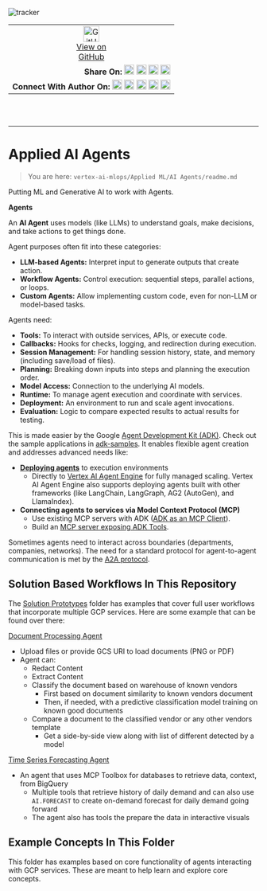![tracker](https://us-central1-vertex-ai-mlops-369716.cloudfunctions.net/pixel-tracking?path=statmike%2Fvertex-ai-mlops%2FApplied+ML%2FAI+Agents&file=readme.md)
<!--- header table --->
<table>
<tr>     
  <td style="text-align: center">
    <a href="https://github.com/statmike/vertex-ai-mlops/blob/main/Applied%20ML/AI%20Agents/readme.md">
      <img width="32px" src="https://www.svgrepo.com/download/217753/github.svg" alt="GitHub logo">
      <br>View on<br>GitHub
    </a>
  </td>
</tr>
<tr>
  <td style="text-align: right">
    <b>Share On: </b> 
    <a href="https://www.linkedin.com/sharing/share-offsite/?url=https://github.com/statmike/vertex-ai-mlops/blob/main/Applied%2520ML/AI%2520Agents/readme.md"><img src="https://upload.wikimedia.org/wikipedia/commons/8/81/LinkedIn_icon.svg" alt="Linkedin Logo" width="20px"></a> 
    <a href="https://reddit.com/submit?url=https://github.com/statmike/vertex-ai-mlops/blob/main/Applied%2520ML/AI%2520Agents/readme.md"><img src="https://redditinc.com/hubfs/Reddit%20Inc/Brand/Reddit_Logo.png" alt="Reddit Logo" width="20px"></a> 
    <a href="https://bsky.app/intent/compose?text=https://github.com/statmike/vertex-ai-mlops/blob/main/Applied%2520ML/AI%2520Agents/readme.md"><img src="https://upload.wikimedia.org/wikipedia/commons/7/7a/Bluesky_Logo.svg" alt="BlueSky Logo" width="20px"></a> 
    <a href="https://twitter.com/intent/tweet?url=https://github.com/statmike/vertex-ai-mlops/blob/main/Applied%2520ML/AI%2520Agents/readme.md"><img src="https://upload.wikimedia.org/wikipedia/commons/5/5a/X_icon_2.svg" alt="X (Twitter) Logo" width="20px"></a> 
  </td>
</tr>
<tr>
  <td style="text-align: right">
    <b>Connect With Author On: </b> 
    <a href="https://www.linkedin.com/in/statmike"><img src="https://upload.wikimedia.org/wikipedia/commons/8/81/LinkedIn_icon.svg" alt="Linkedin Logo" width="20px"></a>
    <a href="https://www.github.com/statmike"><img src="https://www.svgrepo.com/download/217753/github.svg" alt="GitHub Logo" width="20px"></a> 
    <a href="https://www.youtube.com/@statmike-channel"><img src="https://upload.wikimedia.org/wikipedia/commons/f/fd/YouTube_full-color_icon_%282024%29.svg" alt="YouTube Logo" width="20px"></a>
    <a href="https://bsky.app/profile/statmike.bsky.social"><img src="https://upload.wikimedia.org/wikipedia/commons/7/7a/Bluesky_Logo.svg" alt="BlueSky Logo" width="20px"></a> 
    <a href="https://x.com/statmike"><img src="https://upload.wikimedia.org/wikipedia/commons/5/5a/X_icon_2.svg" alt="X (Twitter) Logo" width="20px"></a>
  </td>
</tr>
</table><br/><br/>

---
# Applied AI Agents
> You are here: `vertex-ai-mlops/Applied ML/AI Agents/readme.md`

Putting ML and Generative AI to work with Agents.

**Agents**

An **AI Agent** uses models (like LLMs) to understand goals, make decisions, and take actions to get things done.

Agent purposes often fit into these categories:

* **LLM-based Agents:** Interpret input to generate outputs that create action.
* **Workflow Agents:** Control execution: sequential steps, parallel actions, or loops.
* **Custom Agents:** Allow implementing custom code, even for non-LLM or model-based tasks.

Agents need:

* **Tools:** To interact with outside services, APIs, or execute code.
* **Callbacks:** Hooks for checks, logging, and redirection during execution.
* **Session Management:** For handling session history, state, and memory (including save/load of files).
* **Planning:** Breaking down inputs into steps and planning the execution order.
* **Model Access:** Connection to the underlying AI models.
* **Runtime:** To manage agent execution and coordinate with services.
* **Deployment:** An environment to run and scale agent invocations.
* **Evaluation:** Logic to compare expected results to actual results for testing.

This is made easier by the Google [Agent Development Kit (ADK)](https://google.github.io/adk-docs/). Check out the sample applications in [adk-samples](https://github.com/google/adk-samples). It enables flexible agent creation and addresses advanced needs like:
* **[Deploying agents](https://google.github.io/adk-docs/deploy/)** to execution environments
    * Directly to [Vertex AI Agent Engine](https://cloud.google.com/vertex-ai/generative-ai/docs/agent-engine/overview) for fully managed scaling. Vertex AI Agent Engine also supports deploying agents built with other frameworks (like LangChain, LangGraph, AG2 (AutoGen), and LlamaIndex).
* **Connecting agents to services via Model Context Protocol (MCP)**
    * Use existing MCP servers with ADK ([ADK as an MCP Client](https://google.github.io/adk-docs/tools/mcp-tools/#1-using-mcp-servers-with-adk-agents-adk-as-an-mcp-client)).
    * Build an [MCP server exposing ADK Tools](https://google.github.io/adk-docs/tools/mcp-tools/).



Sometimes agents need to interact across boundaries (departments, companies, networks). The need for a standard protocol for agent-to-agent communication is met by the [A2A protocol](https://google.github.io/A2A/#/?id=unlock-collaborative-agent-to-agent-scenarios-with-a-new-open-protocol).

## Solution Based Workflows In This Repository

The [Solution Prototypes](../Solution%20Prototypes/readme.md) folder has examples that cover full user workflows that incorporate multiple GCP services. Here are some example that can be found over there: 

[Document Processing Agent](../Solution%20Prototypes/document-processing/7-agents/readme.md)
- Upload files or provide GCS URI to load documents (PNG or PDF)
- Agent can:
  - Redact Content
  - Extract Content
  - Classify the document based on warehouse of known vendors
    - First based on document similarity to known vendors document
    - Then, if needed, with a predictive classification model training on known good documents
  - Compare a document to the classified vendor or any other vendors template
    - Get a side-by-side view along with list of different detected by a model

[Time Series Forecasting Agent](../Solution%20Prototypes/time-series/readme.md)
- An agent that uses MCP Toolbox for databases to retrieve data, context, from BigQuery
  - Multiple tools that retrieve history of daily demand and can also use `AI.FORECAST` to create on-demand forecast for daily demand going forward
  - The agent also has tools the prepare the data in interactive visuals

## Example Concepts In This Folder

This folder has examples based on core functionality of agents interacting with GCP services.  These are meant to help learn and explore core concepts.


